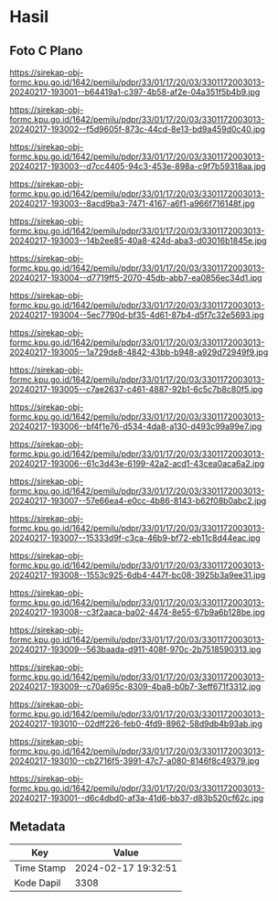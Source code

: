 # Hasil

## Foto C Plano

https://sirekap-obj-formc.kpu.go.id/1642/pemilu/pdpr/33/01/17/20/03/3301172003013-20240217-193001--b64419a1-c397-4b58-af2e-04a351f5b4b9.jpg

https://sirekap-obj-formc.kpu.go.id/1642/pemilu/pdpr/33/01/17/20/03/3301172003013-20240217-193002--f5d9605f-873c-44cd-8e13-bd9a459d0c40.jpg

https://sirekap-obj-formc.kpu.go.id/1642/pemilu/pdpr/33/01/17/20/03/3301172003013-20240217-193003--d7cc4405-94c3-453e-898a-c9f7b59318aa.jpg

https://sirekap-obj-formc.kpu.go.id/1642/pemilu/pdpr/33/01/17/20/03/3301172003013-20240217-193003--8acd9ba3-7471-4167-a6f1-a966f716148f.jpg

https://sirekap-obj-formc.kpu.go.id/1642/pemilu/pdpr/33/01/17/20/03/3301172003013-20240217-193003--14b2ee85-40a8-424d-aba3-d03016b1845e.jpg

https://sirekap-obj-formc.kpu.go.id/1642/pemilu/pdpr/33/01/17/20/03/3301172003013-20240217-193004--d7719ff5-2070-45db-abb7-ea0856ec34d1.jpg

https://sirekap-obj-formc.kpu.go.id/1642/pemilu/pdpr/33/01/17/20/03/3301172003013-20240217-193004--5ec7790d-bf35-4d61-87b4-d5f7c32e5693.jpg

https://sirekap-obj-formc.kpu.go.id/1642/pemilu/pdpr/33/01/17/20/03/3301172003013-20240217-193005--1a729de8-4842-43bb-b948-a929d72949f9.jpg

https://sirekap-obj-formc.kpu.go.id/1642/pemilu/pdpr/33/01/17/20/03/3301172003013-20240217-193005--c7ae2637-c461-4887-92b1-6c5c7b8c80f5.jpg

https://sirekap-obj-formc.kpu.go.id/1642/pemilu/pdpr/33/01/17/20/03/3301172003013-20240217-193006--bf4f1e76-d534-4da8-a130-d493c99a99e7.jpg

https://sirekap-obj-formc.kpu.go.id/1642/pemilu/pdpr/33/01/17/20/03/3301172003013-20240217-193006--61c3d43e-6199-42a2-acd1-43cea0aca6a2.jpg

https://sirekap-obj-formc.kpu.go.id/1642/pemilu/pdpr/33/01/17/20/03/3301172003013-20240217-193007--57e66ea4-e0cc-4b86-8143-b62f08b0abc2.jpg

https://sirekap-obj-formc.kpu.go.id/1642/pemilu/pdpr/33/01/17/20/03/3301172003013-20240217-193007--15333d9f-c3ca-46b9-bf72-eb11c8d44eac.jpg

https://sirekap-obj-formc.kpu.go.id/1642/pemilu/pdpr/33/01/17/20/03/3301172003013-20240217-193008--1553c925-6db4-447f-bc08-3925b3a9ee31.jpg

https://sirekap-obj-formc.kpu.go.id/1642/pemilu/pdpr/33/01/17/20/03/3301172003013-20240217-193008--c3f2aaca-ba02-4474-8e55-67b9a6b128be.jpg

https://sirekap-obj-formc.kpu.go.id/1642/pemilu/pdpr/33/01/17/20/03/3301172003013-20240217-193009--563baada-d911-408f-970c-2b7518590313.jpg

https://sirekap-obj-formc.kpu.go.id/1642/pemilu/pdpr/33/01/17/20/03/3301172003013-20240217-193009--c70a695c-8309-4ba8-b0b7-3eff671f3312.jpg

https://sirekap-obj-formc.kpu.go.id/1642/pemilu/pdpr/33/01/17/20/03/3301172003013-20240217-193010--02dff226-feb0-4fd9-8962-58d9db4b93ab.jpg

https://sirekap-obj-formc.kpu.go.id/1642/pemilu/pdpr/33/01/17/20/03/3301172003013-20240217-193010--cb2716f5-3991-47c7-a080-8146f8c49379.jpg

https://sirekap-obj-formc.kpu.go.id/1642/pemilu/pdpr/33/01/17/20/03/3301172003013-20240217-193001--d6c4dbd0-af3a-41d6-bb37-d83b520cf62c.jpg


## Metadata

| Key        | Value               |
| ---------- | ------------------- |
| Time Stamp | 2024-02-17 19:32:51 |
| Kode Dapil | 3308                |



